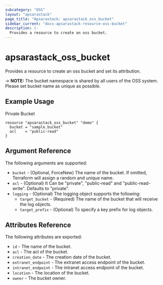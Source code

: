 ```yaml
---
subcategory: "OSS"
layout: "apsarastack"
page_title: "Apsarastack: apsarastack_oss_bucket"
sidebar_current: "docs-apsarastack-resource-oss-bucket"
description: |-
  Provides a resource to create an oss bucket.
---
```


# apsarastack\_oss\_bucket

Provides a resource to create an oss bucket and set its attribution.

-> **NOTE:** The bucket namespace is shared by all users of the OSS system. Please set bucket name as unique as possible.


## Example Usage

Private Bucket

```
resource "apsarastack_oss_bucket" "demo" {
  bucket = "sample_bucket"
  acl    = "public-read"
}
```

## Argument Reference

The following arguments are supported:

* `bucket` - (Optional, ForceNew) The name of the bucket. If omitted, Terraform will assign a random and unique name.
* `acl` - (Optional) It Can be "private", "public-read" and "public-read-write". Defaults to "private".
* `logging` - (Optional) The logging object supports the following:
    - `target_bucket` - (Required) The name of the bucket that will receive the log objects.
    - `target_prefix` - (Optional) To specify a key prefix for log objects. 

## Attributes Reference

The following attributes are exported:

* `id` - The name of the bucket.
* `acl` - The acl of the bucket.
* `creation_date` - The creation date of the bucket.
* `extranet_endpoint` - The extranet access endpoint of the bucket.
* `intranet_endpoint` - The intranet access endpoint of the bucket.
* `location` - The location of the bucket.
* `owner` - The bucket owner.



